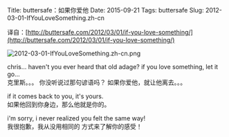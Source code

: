 Title: buttersafe：如果你爱他
Date: 2015-09-21
Tags: buttersafe
Slug: 2012-03-01-IfYouLoveSomething.zh-cn

译自：[http://buttersafe.com/2012/03/01/if-you-love-something/](http://buttersafe.com/2012/03/01/if-you-love-something/)


![2012-03-01-IfYouLoveSomething.zh-cn.png](/static/images/comics/2012-03-01-IfYouLoveSomething.zh-cn.png)




chris...
haven't you ever heard
that old adage?
if you love something,
let it go...        
克里斯。。。
你没听说过那句谚语吗？
如果你爱他，就让他离去。。。

if it comes back
to you, it's yours.         
如果他回到你身边，那么他就是你的。


i'm sorry, i never
realized you felt the same
way!            
我很抱歉，我从没用相同的
方式来了解你的感受！